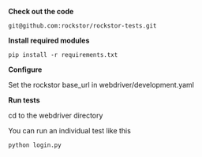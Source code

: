 
**Check out the code**

    git@github.com:rockstor/rockstor-tests.git

**Install required modules**

    pip install -r requirements.txt

**Configure**

Set the rockstor base_url in webdriver/development.yaml

**Run tests**

cd to the webdriver directory

You can run an individual test like this 
    
    python login.py


